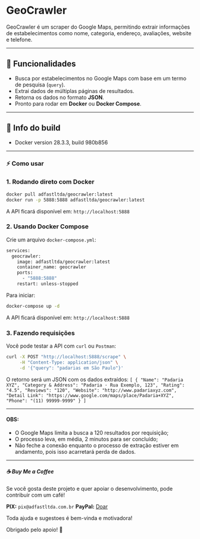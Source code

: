 # GeoCrawler 

GeoCrawler é um scraper do Google Maps, permitindo extrair informações de estabelecimentos como nome, categoria, endereço, avaliações, website e telefone.  

---

## 🚀 Funcionalidades

- Busca por estabelecimentos no Google Maps com base em um termo de pesquisa (`query`).  
- Extrai dados de múltiplas páginas de resultados.  
- Retorna os dados no formato **JSON**.  
- Pronto para rodar em **Docker** ou **Docker Compose**.

---

## 🐳 Info do build

- Docker version 28.3.3, build 980b856

---

### ⚡ Como usar

### 1. Rodando direto com Docker

```bash
docker pull adfastltda/geocrawler:latest
docker run -p 5888:5888 adfastltda/geocrawler:latest
```
A API ficará disponível em: `http://localhost:5888`

### 2. Usando Docker Compose

Crie um arquivo `docker-compose.yml`:

```bash
services:
  geocrawler:
    image: adfastltda/geocrawler:latest
    container_name: geocrawler
    ports:
      - "5888:5888"
    restart: unless-stopped
```

Para iniciar:
```bash
docker-compose up -d
```
A API ficará disponível em: `http://localhost:5888`

### 3. Fazendo requisições

Você pode testar a API com `curl` ou `Postman`:
```bash
curl -X POST "http://localhost:5888/scrape" \
     -H "Content-Type: application/json" \
     -d '{"query": "padarias em São Paulo"}'
```
O retorno será um JSON com os dados extraídos:
`
[
    {
        "Name": "Padaria XYZ",
        "Category & Address": "Padaria · Rua Exemplo, 123",
        "Rating": "4.5",
        "Reviews": "120",
        "Website": "http://www.padariaxyz.com",
        "Detail Link": "https://www.google.com/maps/place/Padaria+XYZ",
        "Phone": "(11) 99999-9999"
    }
]
`

---
#### OBS: 

- O Google Maps limita a busca a 120 resultados por requisição;
- O processo leva, em média, 2 minutos para ser concluído;
- Não feche a conexão enquanto o processo de extração estiver em andamento, pois isso acarretará perda de dados.

---
##### ☕ Buy Me a Coffee

Se você gosta deste projeto e quer apoiar o desenvolvimento, pode contribuir com um café!  

**PIX:** `pix@adfastltda.com.br`
**PayPal:** [Doar](https://www.paypal.com/ncp/payment/TSLA567NR39LA) 

Toda ajuda e sugestoes é bem-vinda e motivadora!  

Obrigado pelo apoio! 🙏

